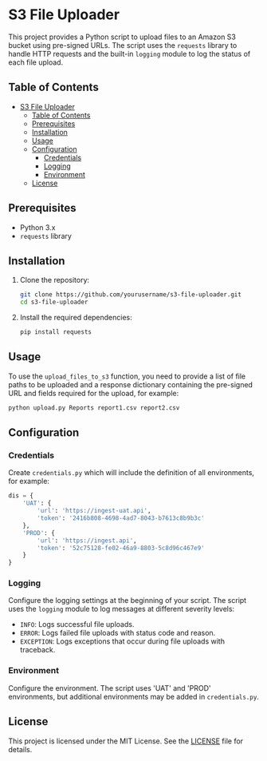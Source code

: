# S3 File Uploader

This project provides a Python script to upload files to an Amazon S3 bucket using pre-signed URLs. The script uses the `requests` library to handle HTTP requests and the built-in `logging` module to log the status of each file upload.

## Table of Contents

- [S3 File Uploader](#s3-file-uploader)
  - [Table of Contents](#table-of-contents)
  - [Prerequisites](#prerequisites)
  - [Installation](#installation)
  - [Usage](#usage)
  - [Configuration](#configuration)
    - [Credentials](#credentials)
    - [Logging](#logging)
    - [Environment](#environment)
  - [License](#license)

## Prerequisites

- Python 3.x
- `requests` library

## Installation

1. Clone the repository:
    ```sh
    git clone https://github.com/yourusername/s3-file-uploader.git
    cd s3-file-uploader
    ```

2. Install the required dependencies:
    ```sh
    pip install requests
    ```

## Usage

To use the `upload_files_to_s3` function, you need to provide a list of file paths to be uploaded and a response dictionary containing the pre-signed URL and fields required for the upload, for example:

```sh
python upload.py Reports report1.csv report2.csv
```

## Configuration

### Credentials

Create `credentials.py` which will include the definition of all environments, for example:

```python
dis = {
    'UAT': {
        'url': 'https://ingest-uat.api',
        'token': '2416b808-4698-4ad7-8043-b7613c8b9b3c'
    },
    'PROD': {
        'url': 'https://ingest.api',
        'token': '52c75128-fe02-46a9-8803-5c8d96c467e9'
    }
}
```

### Logging

Configure the logging settings at the beginning of your script. The script uses the `logging` module to log messages at different severity levels:

- `INFO`: Logs successful file uploads.
- `ERROR`: Logs failed file uploads with status code and reason.
- `EXCEPTION`: Logs exceptions that occur during file uploads with traceback.

### Environment

Configure the environment. The script uses 'UAT' and 'PROD' environments, but additional environments may be added in `credentials.py`.

## License

This project is licensed under the MIT License. See the [LICENSE](LICENSE) file for details.
